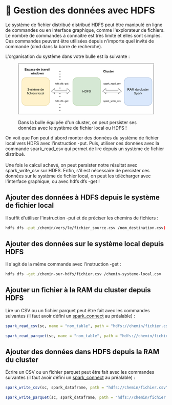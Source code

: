 # 🐘 Gestion des données avec HDFS

Le système de fichier distribué distribué HDFS peut être manipulé en ligne de commandes ou en interface graphique, comme l'explorateur de fichiers. Le nombre de commandes à connaître est très limité et elles sont simples. Ces commandes peuvent être utilisées depuis n'importe quel invité de commande (cmd dans la barre de recherche).&#x20;

L'organisation du système dans votre bulle est la suivante :&#x20;

<figure><img src="../.gitbook/assets/HDFS (1).png" alt=""><figcaption><p>Dans la bulle équipée d'un cluster, on peut persister ses données avec le système de fichier local ou HDFS !</p></figcaption></figure>

On voit que l'on peut d'abord monter des données du système de fichier local vers HDFS avec l'instruction -put. Puis, utiliser ces données avec la commande spark\_read\_csv qui permet de lire depuis un système de fichier distribué. \
\
Une fois le calcul achevé, on peut persister notre résultat avec spark\_write\_csv sur HDFS. Enfin, s'il est nécessaire de persister ces données sur le système de fichier local, on peut les télécharger avec l'interface graphique, ou avec hdfs dfs -get !

## Ajouter des données à HDFS depuis le système de fichier local

Il suffit d'utiliser l'instruction -put et de préciser les chemins de fichiers :

```bash
hdfs dfs -put /chemin/vers/le/fichier_source.csv /nom_destination.csv)
```

## Ajouter des données sur le système local depuis HDFS&#x20;

Il s'agit de la même commande avec l'instruction -get :

```bash
hdfs dfs -get /chemin-sur-hdfs/fichier.csv /chemin-systeme-local.csv
```

## Ajouter un fichier à la RAM du cluster depuis HDFS&#x20;

Lire un CSV ou un fichier parquet peut être fait avec les commandes suivantes (il faut avoir défini un [spark\_connect](pyspark.md) au préalable) :&#x20;

```r
spark_read_csv(sc, name = "nom_table", path = "hdfs://chemin/fichier.csv")
```

```r
spark_read_parquet(sc, name = "nom_table", path = "hdfs://chemin/fichier.parquet")
```

## Ajouter des données dans HDFS depuis la RAM du cluster

Écrire un CSV ou un fichier parquet peut être fait avec les commandes suivantes (il faut avoir défini un [spark\_connect](pyspark.md) au préalable) :&#x20;

```r
spark_write_csv(sc, spark_dataframe, path = "hdfs://chemin/fichier.csv")
```

```r
spark_write_parquet(sc, spark_dataframe, path = "hdfs://chemin/fichier.parquet")
```
